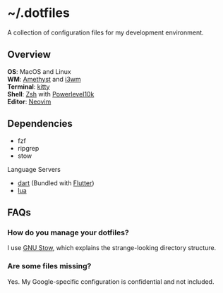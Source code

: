 # ~/.dotfiles

A collection of configuration files for my development environment.

## Overview

**OS**: MacOS and Linux  
**WM**: [Amethyst](https://github.com/ianyh/Amethyst) and [i3wm](https://i3wm.org)  
**Terminal**: [kitty](https://sw.kovidgoyal.net/kitty)  
**Shell**: [Zsh](https://www.zsh.org/) with [Powerlevel10k](https://github.com/romkatv/powerlevel10k)  
**Editor**: [Neovim](https://neovim.io)  

## Dependencies

* fzf
* ripgrep
* stow

Language Servers
* [dart](https://github.com/dart-lang/sdk/tree/master/pkg/analysis_server/tool/lsp_spec)
  (Bundled with [Flutter](https://flutter.dev/))
* [lua](https://github.com/sumneko/lua-language-server)

## FAQs

### How do you manage your dotfiles?
I use [GNU Stow](https://www.gnu.org/software/stow/manual/stow.html), which
explains the strange-looking directory structure.

### Are some files missing?
Yes. My Google-specific configuration is confidential and not included.

